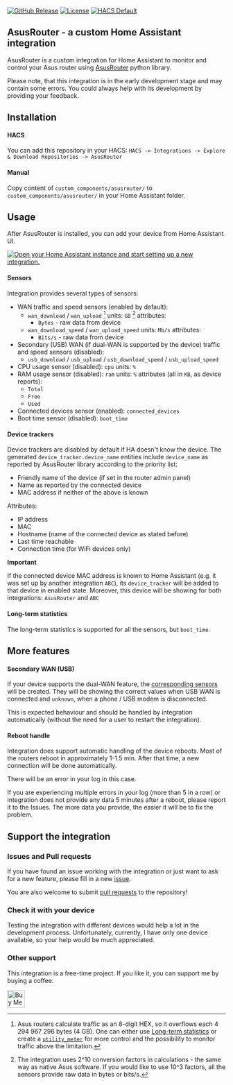 [![GitHub Release](https://img.shields.io/github/release/Vaskivskyi/ha-asusrouter.svg?style=for-the-badge&color=blue)](https://github.com/Vaskivskyi/ha-asusrouter/releases) [![License](https://img.shields.io/github/license/Vaskivskyi/ha-asusrouter.svg?style=for-the-badge&color=yellow)](LICENSE) [![HACS Default](https://img.shields.io/badge/HACS-default-blue.svg?style=for-the-badge)](https://hacs.xyz)

## AsusRouter - a custom Home Assistant integration

AsusRouter is a custom integration for Home Assistant to monitor and control your Asus router using [AsusRouter](https://github.com/Vaskivskyi/asusrouter) python library.

Please note, that this integration is in the early development stage and may contain some errors. You could always help with its development by providing your feedback.


## Installation

#### HACS

You can add this repository in your HACS:
`HACS -> Integrations -> Explore & Download Repositories -> AsusRouter`

#### Manual

Copy content of `custom_components/asusrouter/` to `custom_components/asusrouter/` in your Home Assistant folder.


## Usage

After AsusRouter is installed, you can add your device from Home Assistant UI.

[![Open your Home Assistant instance and start setting up a new integration.](https://my.home-assistant.io/badges/config_flow_start.svg)](https://my.home-assistant.io/redirect/config_flow_start/?domain=asusrouter)

#### Sensors

Integration provides several types of sensors:

- WAN traffic and speed sensors (enabled by default):
  - `wan_download` / `wan_upload` [^traffic]
    units: `GB` [^units]
    attributes:
    - `Bytes` - raw data from device
  - `wan_download_speed` / `wan_upload_speed`
    units: `Mb/s`
    attributes:
    - `Bits/s` - raw data from device
- Secondary (USB) WAN (if dual-WAN is supported by the device) traffic and speed sensors (disabled):
  - `usb_download` / `usb_upload` / `usb_download_speed` / `usb_upload_speed`
- CPU usage sensor (disabled): `cpu`
  units: `%`
- RAM usage sensor (disabled): `ram`
  units: `%`
  attributes (all in `KB`, as device reports):
  - `Total`
  - `Free`
  - `Used`
- Connected devices sensor (enabled): `connected_devices`
- Boot time sensor (disabled): `boot_time`

[^traffic]: Asus routers calculate traffic as an 8-digit HEX, so it overflows each 4 294 967 296 bytes (4 GB). One can either use [Long-term statistics](#long-term-statistics) or create a [`utility_meter`](https://www.home-assistant.io/integrations/utility_meter/) for more control and the possibility to monitor traffic above the limitation.
[^units]: The integration uses 2^10 conversion factors in calculations - the same way as native Asus software. If you would like to use 10^3 factors, all the sensors provide raw data in bytes or bits/s.

#### Device trackers

Device trackers are disabled by default if HA doesn't know the device. The generated `device_tracker.device_name` entities include `device_name` as reported by AsusRouter library according to the priority list:
- Friendly name of the device (if set in the router admin panel)
- Name as reported by the connected device
- MAC address if neither of the above is known

Attributes:
- IP address
- MAC
- Hostname (name of the connected device as stated before)
- Last time reachable
- Connection time (for WiFi devices only)

**Important**

If the connected device MAC address is known to Home Assistant (e.g. it was set up by another integration `ABC`), its `device_tracker` will be added to that device in enabled state. Moreover, this device will be showing for both integrations: `AsusRouter` and `ABC`

#### Long-term statistics

The long-term statistics is supported for all the sensors, but `boot_time`.


## More features

#### Secondary WAN (USB)

If your device supports the dual-WAN feature, the [corresponding sensors](#sensors) will be created. They will be showing the correct values when USB WAN is connected and `unknown`, when a phone / USB modem is disconnected.

This is expected behaviour and should be handled by integration automatically (without the need for a user to restart the integration).

#### Reboot handle

Integration does support automatic handling of the device reboots. Most of the routers reboot in approximately 1-1.5 min. After that time, a new connection will be done automatically.

There will be an error in your log in this case.

If you are experiencing multiple errors in your log (more than 5 in a row) or integration does not provide any data 5 minutes after a reboot, please report it to the Issues. The more data you provide, the easier it will be to fix the problem.


## Support the integration

### Issues and Pull requests

If you have found an issue working with the integration or just want to ask for a new feature, please fill in a new [issue](https://github.com/Vaskivskyi/ha-asusrouter/issues).

You are also welcome to submit [pull requests](https://github.com/Vaskivskyi/ha-asusrouter/pulls) to the repository!

### Check it with your device

Testing the integration with different devices would help a lot in the development process. Unfortunately, currently, I have only one device available, so your help would be much appreciated.

### Other support

This integration is a free-time project. If you like it, you can support me by buying a coffee.

<a href="https://www.buymeacoffee.com/vaskivskyi" target="_blank"><img src="https://cdn.buymeacoffee.com/buttons/v2/default-blue.png" alt="Buy Me A Coffee" style="height: 40px !important;"></a>

